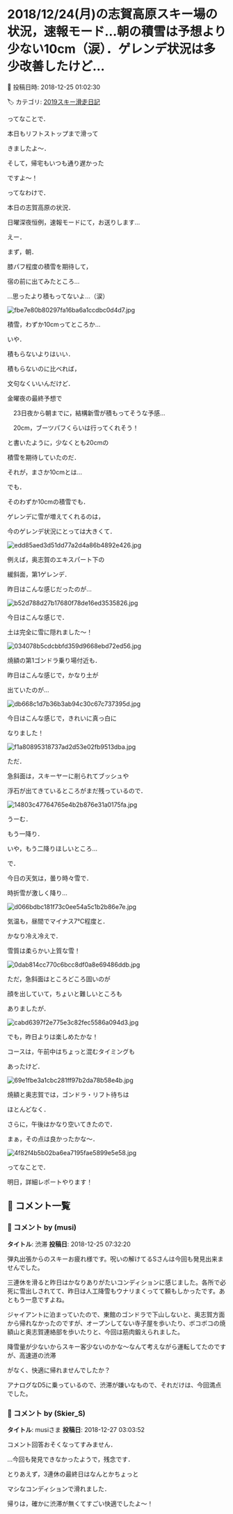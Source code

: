 # 2018/12/24(月)の志賀高原スキー場の状況，速報モード…朝の積雪は予想より少ない10cm（涙）．ゲレンデ状況は多少改善したけど…

📅 投稿日時: 2018-12-25 01:02:30

🏷️ カテゴリ: [2019スキー滑走日記](c3e4496fc0fb7f9c17ff21214a35b1ace.md)

ってなことで．


本日もリフトストップまで滑って


きましたよ～．


そして，帰宅もいつも通り遅かった


ですよ～！





ってなわけで．


本日の志賀高原の状況．


日曜深夜恒例，速報モードにて，お送りします…





えー．


まず，朝．


膝パフ程度の積雪を期待して，


宿の前に出てみたところ…


…思ったより積もってないよ…（涙）




![fbe7e80b80297fa16ba6a1ccdbc0d4d7.jpg](images/fbe7e80b80297fa16ba6a1ccdbc0d4d7.jpg)




積雪，わずか10cmってところか…





いや．


積もらないよりはいい．


積もらないのに比べれば，


文句なくいいんだけど．





金曜夜の最終予想で


　23日夜から朝までに，結構新雪が積もってそうな予感…


　20cm，ブーツパフくらいは行ってくれそう！


と書いたように，少なくとも20cmの


積雪を期待していたのだ．


それが，まさか10cmとは…





でも．


そのわずか10cmの積雪でも．


ゲレンデに雪が増えてくれるのは，


今のゲレンデ状況にとっては大きくて．




![edd85aed3d51dd77a2d4a86b4892e426.jpg](images/edd85aed3d51dd77a2d4a86b4892e426.jpg)







例えば，奥志賀のエキスパート下の


緩斜面，第1ゲレンデ．


昨日はこんな感じだったのが…




![b52d788d27b17680f78de16ed3535826.jpg](images/b52d788d27b17680f78de16ed3535826.jpg)




今日はこんな感じで．


土は完全に雪に隠れました～！




![034078b5cdcbbfd359d9668ebd72ed56.jpg](images/034078b5cdcbbfd359d9668ebd72ed56.jpg)







焼額の第1ゴンドラ乗り場付近も．


昨日はこんな感じで，かなり土が


出ていたのが…




![db668c1d7b36b3ab94c30c67c737395d.jpg](images/db668c1d7b36b3ab94c30c67c737395d.jpg)




今日はこんな感じで，きれいに真っ白に


なりました！




![f1a80895318737ad2d53e02fb9513dba.jpg](images/f1a80895318737ad2d53e02fb9513dba.jpg)







ただ．


急斜面は，スキーヤーに削られてブッシュや


浮石が出てきているところがまだ残っているので．




![14803c47764765e4b2b876e31a0175fa.jpg](images/14803c47764765e4b2b876e31a0175fa.jpg)




うーむ．


もう一降り．


いや，もう二降りほしいところ…





で．


今日の天気は，曇り時々雪で．


時折雪が激しく降り…




![d066bdbc181f73c0ee54a5c1b2b86e7e.jpg](images/d066bdbc181f73c0ee54a5c1b2b86e7e.jpg)




気温も，昼間でマイナス7℃程度と．


かなり冷え冷えで．


雪質は柔らかい上質な雪！




![0dab814cc770c6bcc8df0a8e69486ddb.jpg](images/0dab814cc770c6bcc8df0a8e69486ddb.jpg)







ただ，急斜面はところどころ固いのが


顔を出していて，ちょいと難しいところも


ありましたが．




![cabd6397f2e775e3c82fec5586a094d3.jpg](images/cabd6397f2e775e3c82fec5586a094d3.jpg)




でも，昨日よりは楽しめたかな！





コースは，午前中はちょっと混むタイミングも


あったけど．




![69e1fbe3a1cbc281ff97b2da78b58e4b.jpg](images/69e1fbe3a1cbc281ff97b2da78b58e4b.jpg)




焼額と奥志賀では，ゴンドラ・リフト待ちは


ほとんどなく．


さらに，午後はかなり空いてきたので．


まぁ，その点は良かったかな～．




![4f82f4b5b02ba6ea7195fae5899e5e58.jpg](images/4f82f4b5b02ba6ea7195fae5899e5e58.jpg)







ってなことで．


明日，詳細レポートやります！

## 💬 コメント一覧

### 💬 コメント by (musi)
**タイトル**: 渋滞
**投稿日**: 2018-12-25 07:32:20

弾丸出張からのスキーお疲れ様です。呪いの解けてるSさんは今回も発見出来ませんでした。

三連休を滑ると昨日はかなりありがたいコンディションに感じました。各所で必死に雪出しされてて、昨日は人工降雪もウナリまくってて頼もしかったです。あともう一息ですよね。

ジャイアントに泊まっていたので、東館のゴンドラで下山しないと、奥志賀方面から帰れなかったのですが、オープンしてない寺子屋を歩いたり、ボコボコの焼額山と奥志賀連絡部を歩いたりと、今回は筋肉鍛えられました。

降雪量が少ないからスキー客少ないのかな〜なんて考えながら運転してたのですが、高速道の渋滞

がなく、快適に帰れませんでしたか？

アナログなD5に乗っているので、渋滞が嫌いなもので、それだけは、今回満点でした。

### 💬 コメント by (Skier_S)
**タイトル**: musiさま
**投稿日**: 2018-12-27 03:03:52

コメント回答おそくなってすみません．

…今回も発見できなかったようで，残念です．

とりあえず，3連休の最終日はなんとかちょっと

マシなコンディションで滑れました．

帰りは，確かに渋滞が無くてすごい快適でしたよ～！

